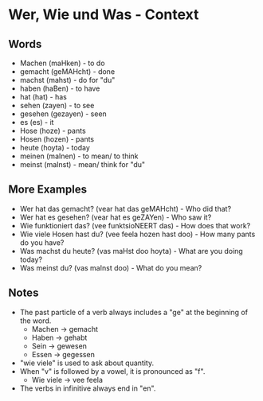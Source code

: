 # Wer, Wie und Was - Context

## Words

- Machen (maHken) - to do
- gemacht (geMAHcht) - done
- machst (mahst) - do for "du"
- haben (haBen) - to have
- hat (hat) - has
- sehen (zayen) - to see
- gesehen (gezayen) - seen
- es (es) - it
- Hose (hoze) - pants
- Hosen (hozen) - pants
- heute (hoyta) - today
- meinen (maInen) - to mean/ to think
- meinst (maInst) - mean/ think for "du"

## More Examples

- Wer hat das gemacht? (vear hat das geMAHcht) - Who did that?
- Wer hat es gesehen? (vear hat es geZAYen) - Who saw it?
- Wie funktioniert das? (vee funktsioNEERT das) - How does that work?
- Wie viele Hosen hast du? (vee feela hozen hast doo) - How many pants do you have?
- Was machst du heute? (vas maHst doo hoyta) - What are you doing today?
- Was meinst du? (vas maInst doo) - What do you mean?

## Notes

- The past particle of a verb always includes a "ge" at the beginning of the word.
  - Machen -> gemacht
  - Haben -> gehabt
  - Sein -> gewesen
  - Essen -> gegessen
- "wie viele" is used to ask about quantity.
- When "v" is followed by a vowel, it is pronounced as "f".
  - Wie viele -> vee feela
- The verbs in infinitive always end in "en".
